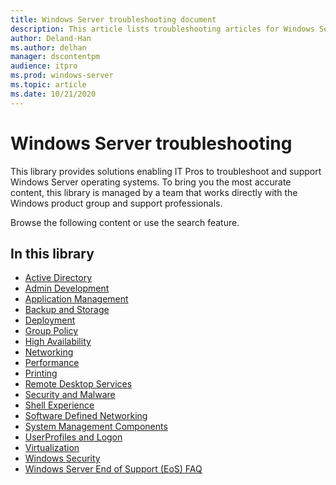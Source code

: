 ```yaml
---
title: Windows Server troubleshooting document
description: This article lists troubleshooting articles for Windows Server products.
author: Deland-Han
ms.author: delhan 
manager: dscontentpm
audience: itpro
ms.prod: windows-server
ms.topic: article
ms.date: 10/21/2020
---
```

# Windows Server troubleshooting

This library provides solutions enabling IT Pros to troubleshoot and support Windows Server operating systems. To bring you the most accurate content, this library is managed by a team that works directly with the Windows product group and support professionals.

Browse the following content or use the search feature.

## In this library

- [Active Directory](./identity/active-directory-overview.md)
- [Admin Development](./admin-development/admin-development-overview.md)
- [Application Management](./application-management/application-management-overview.md)
- [Backup and Storage](./backup-and-storage/backup-and-storage-overview.md)
- [Deployment](./deployment/deployment-overview.md)
- [Group Policy](./group-policy/group-policy-overview.md)
- [High Availability](./high-availability/high-availability-overview.md)
- [Networking](./networking/networking-overview.md)
- [Performance](./performance/performance-overview.md)
- [Printing](./printing/printing-overview.md)
- [Remote Desktop Services](./remote/remote-desktop-services-overview.md)
- [Security and Malware](./security-and-malware/security-and-malware-overview.md)
- [Shell Experience](./shell-experience/shell-experience-overview.md)
- [Software Defined Networking](./software-defined-networking/software-defined-networking-overview.md)
- [System Management Components](./system-management-components/system-management-components-overview.md)
- [UserProfiles and Logon](./user-profiles-and-logon/userprofiles-and-logon-overview.md)
- [Virtualization](./virtualization/virtualization-overview.md)
- [Windows Security](./windows-security/windows-security-overview.md)
- [Windows Server End of Support (EoS) FAQ](./windows-server-eos-faq/end-of-support-windows-server-2008-2008r2.md)
